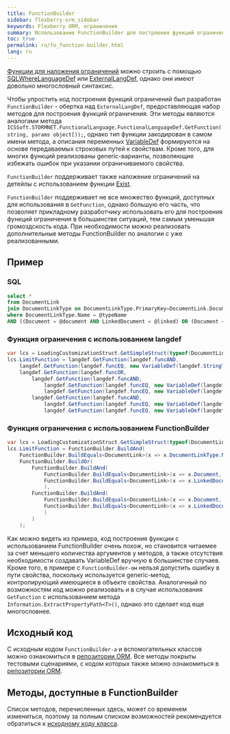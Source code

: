 ```yaml
---
title: FunctionBuilder
sidebar: flexberry-orm_sidebar
keywords: Flexberry ORM, ограничения
summary: Использование FunctionBuilder для построения функций ограничения
toc: true
permalink: ru/fo_function-builder.html
lang: ru
---
```


[Функции для наложения ограничений](fo_limit-function.html) можно строить с помощью [SQLWhereLanguageDef](fo_function-list.html) или [ExternalLangDef](fo_external-lang-def.html), однако они имеют довольно многословный синтаксис.

Чтобы упростить код построения функций ограничений был разработан `FunctionBuilder` - обертка над `ExternalLangDef`, предоставляющая набор методов для построения функций ограничения. Эти методы являются аналогами метода `ICSSoft.STORMNET.FunctionalLanguage.FunctionalLanguageDef.GetFunction(string, params object[));`, однако тип функции закодирован в самом имени метода, а описания переменных [VariableDef](fo_variable-def.html) формируются на основе передаваемых строковых путей к свойствам. Кроме того, для многих функций реализованы generic-варианты, позволяющие избежать ошибок при указании ограничиваемого свойства.

`FunctionBuilder` поддерживает также наложение ограничений на детейлы с использованием функции [Exist](fo_exist-details.html).

`FunctionBuilder` поддерживает не все множество функций, доступных для использования в `GetFunction`, однако большую его часть, что позволяет прикладному разработчику использовать его для построения функций ограничения в большинстве ситуаций, тем самым уменьшая громоздскость кода. При необходимости можно реализовать дополнительные методы FunctionBuilder по аналогии с уже реализованными.

## Пример
### SQL
``` sql
select * 
from DocumentLink 
join DocumentLinkType on DocumentLinkType.PrimaryKey=DocumentLink.DocumentLinkType
where DocumentLinkType.Name = @typeName
AND ((Document = @document AND LinkedDocument = @linked) OR (Document = @linked AND LinkedDocument = @document))
```

### Функция ограничения с использованием langdef
```csharp
var lcs = LoadingCustomizationStruct.GetSimpleStruct(typeof(DocumentLink), DocumentLink.Views.DocumentLinkE);
lcs.LimitFunction = langdef.GetFunction(langdef.funcAND,
	langdef.GetFunction(langdef.funcEQ, new VariableDef(langdef.StringType, "DocumentLinkType.Name"), typeName),
	langdef.GetFunction(langdef.funcOR,
		langdef.GetFunction(langdef.funcAND, 
			langdef.GetFunction(langdef.funcEQ, new VariableDef(langdef.GuidType, "Document"), document.__PrimaryKey),
			langdef.GetFunction(langdef.funcEQ, new VariableDef(langdef.GuidType, "LinkedDocument"), linkedDocument.__PrimaryKey)),
		langdef.GetFunction(langdef.funcAND, 
			langdef.GetFunction(langdef.funcEQ, new VariableDef(langdef.GuidType, "Document"), linkedDocument.__PrimaryKey),
			langdef.GetFunction(langdef.funcEQ, new VariableDef(langdef.GuidType, "LinkedDocument"), document.__PrimaryKey))));
```

### Функция ограничения с использованием FunctionBuilder
``` csharp
var lcs = LoadingCustomizationStruct.GetSimpleStruct(typeof(DocumentLink), DocumentLink.Views.DocumentLinkE);
lcs.LimitFunction = FunctionBuilder.BuildAnd(
	FunctionBuilder.BuildEquals<DocumentLink>(x => x.DocumentLinkType.Name, typeName),
	FunctionBuilder.BuildOr(
		FunctionBuilder.BuildAnd(
			FunctionBuilder.BuildEquals<DocumentLink>(x => x.Document, document),
			FunctionBuilder.BuildEquals<DocumentLink>(x => x.LinkedDocument, linkedDocument)
			),
		FunctionBuilder.BuildAnd(
			FunctionBuilder.BuildEquals<DocumentLink>(x => x.Document, linkedDocument),
			FunctionBuilder.BuildEquals<DocumentLink>(x => x.LinkedDocument, document)
			)
		)
	);
```

Как можно видеть из примера, код построения функции с использованием FunctionBuilder очень похож, но становится читаемее за счет меньшего количества аргументов у методов, а также отсутствия необходимости создавать VariableDef вручную в большинстве случаев. Кроме того, в примере с `FunctionBuilder-ом` нельзя допустить ошибку в пути свойства, поскольку используется generic-метод, контролирующий имеющиеся в объекте свойства. Аналогичный по возможностям код можно реализовать и в случае использования `GetFunction` с использованием метода `Information.ExtractPropertyPath<T>()`, однако это сделает код еще многословнее.

## Исходный код
С исходным кодом `FunctionBuilder-а` и вспомогательных классов можно ознакомиться в [репозитории ORM](https://github.com/Flexberry/NewPlatform.Flexberry.ORM/tree/develop/ExternalLangDef/FunctionBuilder). Все методы покрыты тестовыми сценариями, с кодом которых также можно ознакомиться в [репозитории ORM](https://github.com/Flexberry/NewPlatform.Flexberry.ORM/tree/develop/NewPlatform.Flexberry.ORM.Tests/ICSSoft.STORMNET.FunctionalLanguage).

## Методы, доступные в FunctionBuilder

Список методов, перечисленных здесь, может со временем измениться, поэтому за полным списком возможностей рекомендуется обратиться к [исходному коду класса](https://github.com/Flexberry/NewPlatform.Flexberry.ORM/tree/develop/ExternalLangDef/FunctionBuilder).

